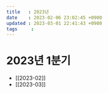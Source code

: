 ```yaml
---
title   : 2023년
date    : 2023-02-06 23:02:45 +0900
updated : 2023-03-01 22:41:43 +0900
tags     : 
---
```

# 2023년 1분기
* [[2023-02]]
* [[2023-03]]
